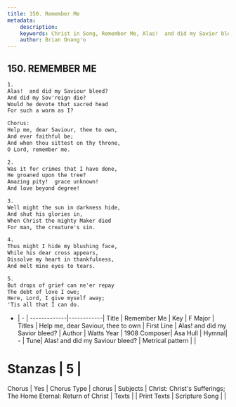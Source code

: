 ```yaml
---
title: 150. Remember Me
metadata:
    description: 
    keywords: Christ in Song, Remember Me, Alas!  and did my Savior bleed? , Help me, dear Saviour, thee to own
    author: Brian Onang'o
---
```



## 150. REMEMBER ME

```txt
1.
Alas!  and did my Saviour bleed?
And did my Sov'reign die?
Would he devote that sacred head
For such a worm as I?

Chorus:
Help me, dear Saviour, thee to own,
And ever faithful be;
And when thou sittest on thy throne,
O Lord, remember me.

2.
Was it for crimes that I have done,
He groaned upon the tree?
Amazing pity!  grace unknown!
And love beyond degree!

3.
Well might the sun in darkness hide,
And shut his glories in,
When Christ the mighty Maker died
For man, the creature's sin.

4.
Thus might I hide my blushing face,
While his dear cross appears,
Dissolve my heart in thankfulness,
And melt mine eyes to tears.

5.
But drops of grief can ne'er repay
The debt of love I owe;
Here, Lord, I give myself away;
'Tis all that I can do.
```

- |   -  |
-------------|------------|
Title | Remember Me |
Key | F Major |
Titles | Help me, dear Saviour, thee to own |
First Line | Alas!  and did my Savior bleed?  |
Author | Watts
Year | 1908
Composer| Asa Hull |
Hymnal|  - |
Tune| Alas!  and did my Saviour bleed? |
Metrical pattern | |
# Stanzas | 5 |
Chorus | Yes |
Chorus Type | chorus |
Subjects | Christ: Christ's Sufferings; The Home Eternal: Return of Christ |
Texts |  |
Print Texts | 
Scripture Song |  |
  
